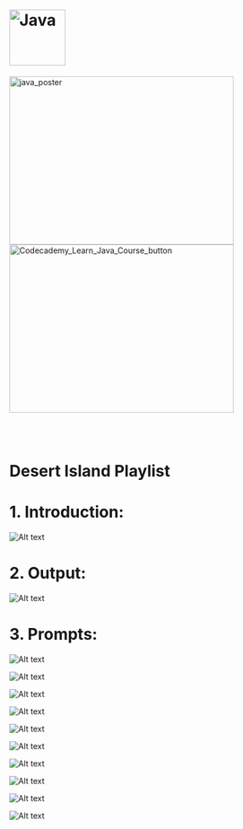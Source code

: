 # <img src="https://github.com/phuongtrieu97coder/Java_projects/assets/82598726/5dfc3419-e1cb-49be-9b68-9859bae50ce4" alt="Java" width="100px" height="100px">


<img src="https://github.com/phuongtrieu97coder/Java_projects/assets/82598726/e3bc449a-ca4a-4612-acae-5d46d1ac8930" alt="java_poster" width="400px" height="300px"> <a type="button" title="Codecademy_Learn_Java_Course_button" href="https://www.codecademy.com/courses/learn-java/projects/java-desert-island-playlist" target="_blank" data-CodecademyLearnJavaCourseButt="CodecademyLearnJavaCourseButt_data"><img src="https://user-images.githubusercontent.com/82598726/175697552-f960b057-9e97-4c3e-a3e2-f2b5f7876de9.png" alt="Codecademy_Learn_Java_Course_button" width="400px" height="300px"></a>


<br><br>


# Desert Island Playlist

# 1. Introduction:
![Alt text](image.png)

# 2. Output:
![Alt text](image-11.png)

# 3. Prompts:
![Alt text](image-1.png)

![Alt text](image-2.png)

![Alt text](image-3.png)

![Alt text](image-4.png)

![Alt text](image-5.png)

![Alt text](image-6.png)

![Alt text](image-7.png)

![Alt text](image-8.png)

![Alt text](image-9.png)

![Alt text](image-10.png)
